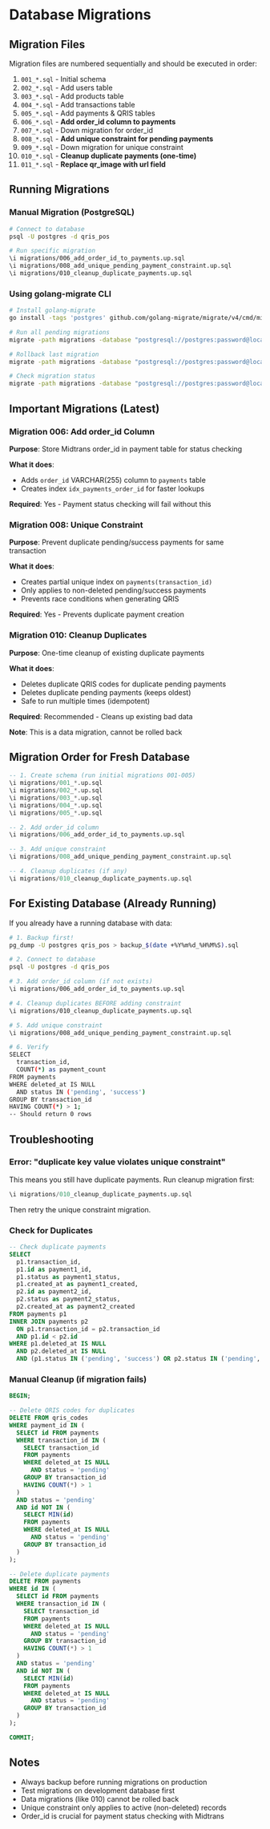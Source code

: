 # Database Migrations

## Migration Files

Migration files are numbered sequentially and should be executed in order:

1. `001_*.sql` - Initial schema
2. `002_*.sql` - Add users table
3. `003_*.sql` - Add products table
4. `004_*.sql` - Add transactions table
5. `005_*.sql` - Add payments & QRIS tables
6. `006_*.sql` - **Add order_id column to payments**
7. `007_*.sql` - Down migration for order_id
8. `008_*.sql` - **Add unique constraint for pending payments**
9. `009_*.sql` - Down migration for unique constraint
10. `010_*.sql` - **Cleanup duplicate payments (one-time)**
11. `011_*.sql` - **Replace qr_image with url field**

## Running Migrations

### Manual Migration (PostgreSQL)

```bash
# Connect to database
psql -U postgres -d qris_pos

# Run specific migration
\i migrations/006_add_order_id_to_payments.up.sql
\i migrations/008_add_unique_pending_payment_constraint.up.sql
\i migrations/010_cleanup_duplicate_payments.up.sql
```

### Using golang-migrate CLI

```bash
# Install golang-migrate
go install -tags 'postgres' github.com/golang-migrate/migrate/v4/cmd/migrate@latest

# Run all pending migrations
migrate -path migrations -database "postgresql://postgres:password@localhost:5432/qris_pos?sslmode=disable" up

# Rollback last migration
migrate -path migrations -database "postgresql://postgres:password@localhost:5432/qris_pos?sslmode=disable" down 1

# Check migration status
migrate -path migrations -database "postgresql://postgres:password@localhost:5432/qris_pos?sslmode=disable" version
```

## Important Migrations (Latest)

### Migration 006: Add order_id Column

**Purpose**: Store Midtrans order_id in payment table for status checking

**What it does**:
- Adds `order_id` VARCHAR(255) column to `payments` table
- Creates index `idx_payments_order_id` for faster lookups

**Required**: Yes - Payment status checking will fail without this

### Migration 008: Unique Constraint

**Purpose**: Prevent duplicate pending/success payments for same transaction

**What it does**:
- Creates partial unique index on `payments(transaction_id)`
- Only applies to non-deleted pending/success payments
- Prevents race conditions when generating QRIS

**Required**: Yes - Prevents duplicate payment creation

### Migration 010: Cleanup Duplicates

**Purpose**: One-time cleanup of existing duplicate payments

**What it does**:
- Deletes duplicate QRIS codes for duplicate pending payments
- Deletes duplicate pending payments (keeps oldest)
- Safe to run multiple times (idempotent)

**Required**: Recommended - Cleans up existing bad data

**Note**: This is a data migration, cannot be rolled back

## Migration Order for Fresh Database

```sql
-- 1. Create schema (run initial migrations 001-005)
\i migrations/001_*.up.sql
\i migrations/002_*.up.sql
\i migrations/003_*.up.sql
\i migrations/004_*.up.sql
\i migrations/005_*.up.sql

-- 2. Add order_id column
\i migrations/006_add_order_id_to_payments.up.sql

-- 3. Add unique constraint
\i migrations/008_add_unique_pending_payment_constraint.up.sql

-- 4. Cleanup duplicates (if any)
\i migrations/010_cleanup_duplicate_payments.up.sql
```

## For Existing Database (Already Running)

If you already have a running database with data:

```bash
# 1. Backup first!
pg_dump -U postgres qris_pos > backup_$(date +%Y%m%d_%H%M%S).sql

# 2. Connect to database
psql -U postgres -d qris_pos

# 3. Add order_id column (if not exists)
\i migrations/006_add_order_id_to_payments.up.sql

# 4. Cleanup duplicates BEFORE adding constraint
\i migrations/010_cleanup_duplicate_payments.up.sql

# 5. Add unique constraint
\i migrations/008_add_unique_pending_payment_constraint.up.sql

# 6. Verify
SELECT
  transaction_id,
  COUNT(*) as payment_count
FROM payments
WHERE deleted_at IS NULL
  AND status IN ('pending', 'success')
GROUP BY transaction_id
HAVING COUNT(*) > 1;
-- Should return 0 rows
```

## Troubleshooting

### Error: "duplicate key value violates unique constraint"

This means you still have duplicate payments. Run cleanup migration first:

```sql
\i migrations/010_cleanup_duplicate_payments.up.sql
```

Then retry the unique constraint migration.

### Check for Duplicates

```sql
-- Check duplicate payments
SELECT
  p1.transaction_id,
  p1.id as payment1_id,
  p1.status as payment1_status,
  p1.created_at as payment1_created,
  p2.id as payment2_id,
  p2.status as payment2_status,
  p2.created_at as payment2_created
FROM payments p1
INNER JOIN payments p2
  ON p1.transaction_id = p2.transaction_id
  AND p1.id < p2.id
WHERE p1.deleted_at IS NULL
  AND p2.deleted_at IS NULL
  AND (p1.status IN ('pending', 'success') OR p2.status IN ('pending', 'success'));
```

### Manual Cleanup (if migration fails)

```sql
BEGIN;

-- Delete QRIS codes for duplicates
DELETE FROM qris_codes
WHERE payment_id IN (
  SELECT id FROM payments
  WHERE transaction_id IN (
    SELECT transaction_id
    FROM payments
    WHERE deleted_at IS NULL
      AND status = 'pending'
    GROUP BY transaction_id
    HAVING COUNT(*) > 1
  )
  AND status = 'pending'
  AND id NOT IN (
    SELECT MIN(id)
    FROM payments
    WHERE deleted_at IS NULL
      AND status = 'pending'
    GROUP BY transaction_id
  )
);

-- Delete duplicate payments
DELETE FROM payments
WHERE id IN (
  SELECT id FROM payments
  WHERE transaction_id IN (
    SELECT transaction_id
    FROM payments
    WHERE deleted_at IS NULL
      AND status = 'pending'
    GROUP BY transaction_id
    HAVING COUNT(*) > 1
  )
  AND status = 'pending'
  AND id NOT IN (
    SELECT MIN(id)
    FROM payments
    WHERE deleted_at IS NULL
      AND status = 'pending'
    GROUP BY transaction_id
  )
);

COMMIT;
```

## Notes

- Always backup before running migrations on production
- Test migrations on development database first
- Data migrations (like 010) cannot be rolled back
- Unique constraint only applies to active (non-deleted) records
- Order_id is crucial for payment status checking with Midtrans
